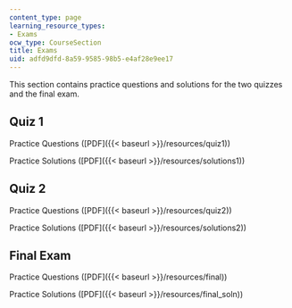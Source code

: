 ```yaml
---
content_type: page
learning_resource_types:
- Exams
ocw_type: CourseSection
title: Exams
uid: adfd9dfd-8a59-9585-98b5-e4af28e9ee17
---
```


This section contains practice questions and solutions for the two quizzes and the final exam.

Quiz 1
------

Practice Questions ([PDF]({{< baseurl >}}/resources/quiz1))

Practice Solutions ([PDF]({{< baseurl >}}/resources/solutions1))

Quiz 2
------

Practice Questions ([PDF]({{< baseurl >}}/resources/quiz2))

Practice Solutions ([PDF]({{< baseurl >}}/resources/solutions2))

Final Exam
----------

Practice Questions ([PDF]({{< baseurl >}}/resources/final))

Practice Solutions ([PDF]({{< baseurl >}}/resources/final_soln))